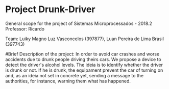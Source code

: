 # Project Drunk-Driver
General scope for the project of Sistemas Microprocessados - 2018.2
Professor: Ricardo

Team:
    Luiky Magno Luz Vasconcelos (397877), Luan Pereira de Lima Brasil (397743)

#Brief Description of the project:
    In order to avoid car crashes and worse accidents due to drunk people driving theirs cars. We propose a device to detect the driver's alcohol levels.
    The ideia is to identify whether the driver is drunk or not. If he is drunk, the equipament prevent the car of turning on and, as an ideia not set in concrete yet, sending a message to the authorities, for instance, warning them what has happened.
